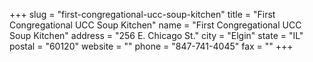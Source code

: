 +++
slug = "first-congregational-ucc-soup-kitchen"
title = "First Congregational UCC Soup Kitchen"
name = "First Congregational UCC Soup Kitchen"
address = "256 E. Chicago St."
city = "Elgin"
state = "IL"
postal = "60120"
website = ""
phone = "847-741-4045"
fax = ""
+++
